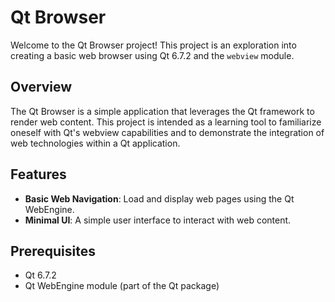 # Qt Browser

Welcome to the Qt Browser project! This project is an exploration into creating a basic web browser using Qt 6.7.2 and the `webview` module.

## Overview

The Qt Browser is a simple application that leverages the Qt framework to render web content. This project is intended as a learning tool to familiarize oneself with Qt's webview capabilities and to demonstrate the integration of web technologies within a Qt application.

## Features

- **Basic Web Navigation**: Load and display web pages using the Qt WebEngine.
- **Minimal UI**: A simple user interface to interact with web content.

## Prerequisites
- Qt 6.7.2
- Qt WebEngine module (part of the Qt package)
